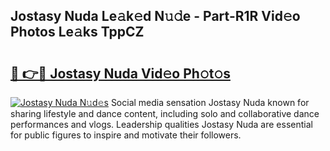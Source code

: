## Jostasy Nuda Le𝚊k𝚎d N𝚞𝚍e - Part-R1R Vid𝚎o Photos Le𝚊ks TppCZ

# <h2><a href="http://fbbpqi7.evod.top/?m=Jostasy+Nuda">🔗 👉🔴 Jostasy Nuda Vid𝚎o Ph𝚘t𝚘s</a></h2>

[![Jostasy Nuda N𝚞d𝚎s](https://i.imgur.com/8V9OHl7.gif)](http://fbbpqi7.evod.top/?m=Jostasy+Nuda)
Social media sensation Jostasy Nuda known for sharing lifestyle and dance content, including solo and collaborative dance performances and vlogs. Leadership qualities Jostasy Nuda are essential for public figures to inspire and motivate their followers. 
